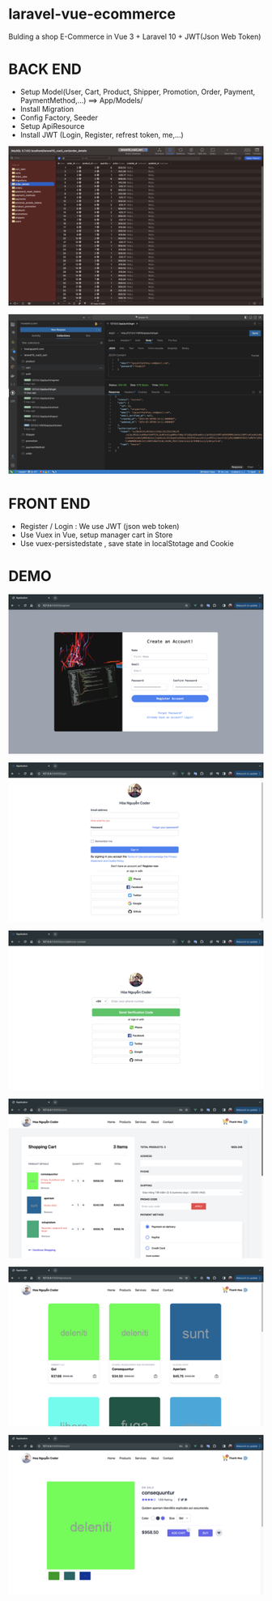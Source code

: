 # laravel-vue-ecommerce
Bulding a shop E-Commerce in Vue 3 + Laravel 10 + JWT(Json Web Token)

# BACK END
- Setup Model(User, Cart, Product, Shipper, Promotion, Order, Payment, PaymentMethod,...) ==> App/Models/ 
- Install Migration
- Config Factory, Seeder
- Setup ApiResource 
- Install JWT (Login, Register, refrest token, me,...)

![Database](https://raw.githubusercontent.com/skipperhoa/laravel-vue-ecommerce/master/hoacode_note/demo/Screenshot%202024-04-02%20at%2011.51.11.png)

![Fetch API](https://raw.githubusercontent.com/skipperhoa/laravel-vue-ecommerce/master/hoacode_note/demo/Screenshot%202024-04-02%20at%2011.54.03.png)


# FRONT END
-  Register / Login : We use JWT (json web token)
-  Use Vuex in Vue, setup manager cart in Store
-  Use vuex-persistedstate , save state in localStotage and Cookie

# DEMO
![Register](https://raw.githubusercontent.com/skipperhoa/laravel-vue-ecommerce/master/hoacode_note/demo/Screenshot%202024-04-01%20at%2014.30.59.png)

![Login](https://raw.githubusercontent.com/skipperhoa/laravel-vue-ecommerce/master/hoacode_note/demo/social-login.png)

![Login](https://raw.githubusercontent.com/skipperhoa/laravel-vue-ecommerce/master/hoacode_note/demo/login-phone.png)

![Cart and Checkout](https://raw.githubusercontent.com/skipperhoa/laravel-vue-ecommerce/master/hoacode_note/demo/Screenshot%202024-04-01%20at%2014.32.32.png)

![Product](https://raw.githubusercontent.com/skipperhoa/laravel-vue-ecommerce/master/hoacode_note/demo/Screenshot%202024-04-01%20at%2014.32.43.png)

![Detail](https://raw.githubusercontent.com/skipperhoa/laravel-vue-ecommerce/master/hoacode_note/demo/Screenshot%202024-04-02%20at%2013.44.31.png)
  

